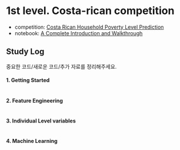 # 1st level. Costa-rican competition
- competition: [Costa Rican Household Poverty Level Prediction](https://www.kaggle.com/c/costa-rican-household-poverty-prediction)
- notebook: [A Complete Introduction and Walkthrough](https://www.kaggle.com/willkoehrsen/a-complete-introduction-and-walkthrough)

## Study Log
중요한 코드/새로운 코드/추가 자료를 정리해주세요.

#### 1. Getting Started
```python
```

#### 2. Feature Engineering
```python
```

#### 3. Individual Level variables
```python
```

#### 4. Machine Learning
```python
```
